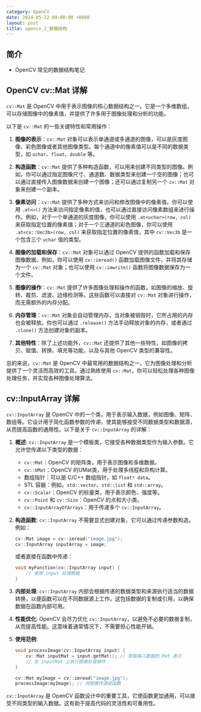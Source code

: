 ```yaml
---
category: OpenCV
date: 2024-05-22 09:00:00 +0800
layout: post
title: opencv_2_数据结构
---
```

## 简介

+ OpenCV 常见的数据结构笔记

## OpenCV cv::Mat 详解

`cv::Mat` 是 OpenCV 中用于表示图像的核心数据结构之一。它是一个多维数组，可以存储图像中的像素值，并提供了许多用于图像处理和分析的功能。

以下是 `cv::Mat` 的一些关键特性和常用操作：

1. **图像的表示**：`cv::Mat` 对象可以表示单通道或多通道的图像，可以是灰度图像、彩色图像或者其他图像类型。每个通道中的像素值可以是不同的数据类型，如 `uchar`、`float`、`double` 等。

2. **构造函数**：`cv::Mat` 提供了多种构造函数，可以用来创建不同类型的图像。例如，你可以通过指定图像尺寸、通道数、数据类型来创建一个空的图像；也可以通过直接传入图像数据来创建一个图像；还可以通过复制另一个 `cv::Mat` 对象来创建一个副本。

3. **像素访问**：`cv::Mat` 提供了多种方式来访问和修改图像中的像素值。你可以使用 `.at<>()` 方法来访问指定像素的值，也可以通过直接访问像素数组来进行操作。例如，对于一个单通道的灰度图像，你可以使用 `.at<uchar>(row, col)` 来获取指定位置的像素值；对于一个三通道的彩色图像，你可以使用 `.at<cv::Vec3b>(row, col)` 来获取指定位置的像素值，其中 `cv::Vec3b` 是一个包含三个 `uchar` 值的类型。

4. **图像的加载和保存**：`cv::Mat` 对象可以通过 OpenCV 提供的函数加载和保存图像数据。例如，你可以使用 `cv::imread()` 函数加载图像文件，并将其存储为一个 `cv::Mat` 对象；也可以使用 `cv::imwrite()` 函数将图像数据保存为一个文件。

5. **图像的操作**：`cv::Mat` 提供了许多图像处理和操作的函数，如图像的缩放、旋转、裁剪、滤波、边缘检测等。这些函数可以直接对 `cv::Mat` 对象进行操作，而无需额外的内存分配。

6. **内存管理**：`cv::Mat` 对象会自动管理内存，当对象被销毁时，它所占用的内存也会被释放。你也可以通过 `.release()` 方法手动释放对象的内存，或者通过 `.clone()` 方法创建对象的副本。

7. **其他特性**：除了上述功能外，`cv::Mat` 还提供了其他一些特性，如图像的拷贝、赋值、转换、填充等功能，以及与其他 OpenCV 类型的兼容性。

总的来说，`cv::Mat` 是 OpenCV 中最常用的数据结构之一，它为图像处理和分析提供了一个灵活而高效的工具。通过熟练使用 `cv::Mat`，你可以轻松处理各种图像处理任务，并实现各种图像处理算法。

## cv::InputArray 详解

`cv::InputArray` 是 OpenCV 中的一个类，用于表示输入数据，例如图像、矩阵、数组等。它设计用于简化函数参数的传递，使其能够接受不同数据类型和数据源，从而提高函数的通用性。以下是关于 `cv::InputArray` 的详解：

1. **概述**:
   `cv::InputArray` 是一个模板类，它接受各种数据类型作为输入参数。它允许您传递以下类型的数据：

   - `cv::Mat`：OpenCV 的矩阵类，用于表示图像和多维数据。
   - `cv::UMat`：OpenCV 的UMat类，用于处理多线程和异构计算。
   - 数组指针：可以是 C/C++ 数组指针，如 `float* data`。
   - STL 容器：例如，`std::vector`、`std::list` 和 `std::array`。
   - `cv::Scalar`：OpenCV 的标量类，用于表示颜色、强度等。
   - `cv::Point` 和 `cv::Size`：OpenCV 的点和大小类。
   - `cv::InputArrayOfArrays`：用于传递多个 `cv::InputArray`。

2. **构造函数**:
   `cv::InputArray` 不需要显式创建对象，它可以通过传递参数构造。例如：

   ```cpp
   cv::Mat image = cv::imread("image.jpg");
   cv::InputArray inputArray = image;
   ```

   或者直接在函数中传递：

   ```cpp
   void myFunction(cv::InputArray input) {
       // 使用 input 处理数据
   }
   ```

3. **内部处理**:
   `cv::InputArray` 内部会根据传递的数据类型和来源执行适当的数据转换，以便函数可以在不同数据源上工作。这包括数据的复制或引用，以确保数据在函数内部可用。

4. **性能优化**:
   OpenCV 会尽力优化 `cv::InputArray`，以避免不必要的数据复制，从而提高性能。这意味着通常情况下，不需要担心性能开销。

5. **使用范例**:
   ```cpp
   void processImage(cv::InputArray input) {
       cv::Mat inputMat = input.getMat(); // 获取输入数据的 Mat 表示
       // 在 inputMat 上执行图像处理操作
   }

   cv::Mat myImage = cv::imread("image.jpg");
   processImage(myImage); // 将图像传递给函数
   ```

`cv::InputArray` 是 OpenCV 函数设计中的重要工具，它使函数更加通用，可以接受不同类型的输入数据。这有助于提高代码的灵活性和可重用性。
